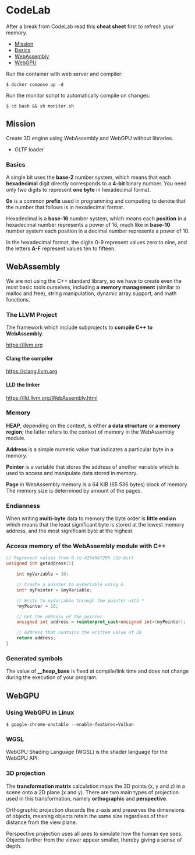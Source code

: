 # CodeLab

After a break from CodeLab read this **cheat sheet** first to refresh your memory.

- [Mission](#mission)
- [Basics](#basics)
- [WebAssembly](#webassembly)
- [WebGPU](#webgpu)

Run the container with web server and compiler:

```shell
$ docker compose up -d
```

Run the monitor script to automatically compile on changes:

```shell
$ cd bash && sh monitor.sh
```

## Mission

Create 3D engine using WebAssembly and WebGPU without libraries.

- GLTF loader

### Basics

A single bit uses the **base-2** number system, which means that each **hexadecimal** digit directly corresponds to a **4-bit** binary number. You need only two digits to represent **one byte** in hexadecimal format.

**0x** is a common **prefix** used in programming and computing to denote that the number that follows is in hexadecimal format.

Hexadecimal is a **base-16** number system, which means each **position** in a hexadecimal number represents a power of 16, much like in **base-10** number system each position in a decimal number represents a power of 10.

In the hexadecimal format, the digits 0-9 represent values zero to nine, and the letters **A-F** represent values ten to fifteen.

## WebAssembly

We are not using the C++ standard library, so we have to create even the most basic tools ourselves, including **a memory management** (similar to malloc and free), string manipulation, dynamic array support, and math functions.

### The LLVM Project

The framework which include subprojects to **compile C++ to WebAssembly**.

https://llvm.org

#### Clang the compiler

https://clang.llvm.org

#### LLD the linker

https://lld.llvm.org/WebAssembly.html

### Memory

**HEAP**, depending on the context, is either **a data structure** or **a memory region**; the latter refers to the context of memory in the WebAssembly module.

**Address** is a simple numeric value that indicates a particular byte in a memory.

**Pointer** is a variable that stores the address of another variable which is used to access and manipulate data stored in memory.

**Page** in WebAssembly memory is a 64 KiB (65 536 bytes) block of memory. The memory size is determined by amount of the pages.

### Endianness 

When writing **multi-byte** data to memory the byte order is **little endian** which means that the least significant byte is stored at the lowest memory address, and the most significant byte at the highest.

### Access memory of the WebAssembly module with C++

```cpp
// Represent values from 0 to 4294967295 (32-bit)
unsigned int getAddress(){

    int myVariable = 10;

    // Create a pointer to myVariable using &
    int* myPointer = &myVariable;

    // Write to myVariable through the pointer with *
    *myPointer = 20;

    // Get the address of the pointer
    unsigned int address = reinterpret_cast<unsigned int>(myPointer);

    // Address that contains the written value of 20
    return address;
}
```

### Generated symbols

The value of **\_\_heap\_base** is fixed at compile/link time and does not change during the execution of your program.

## WebGPU

### Using WebGPU in Linux

```shell
$ google-chrome-unstable --enable-features=Vulkan
```

### WGSL

WebGPU Shading Language (WGSL) is the shader language for the WebGPU API.

### 3D projection

The **transformation matrix** calculation maps the 3D points (x, y and z) in a scene onto a 2D plane (x and y). There are two main types of projection used in this transformation, namely **orthographic** and **perspective**.

Orthographic projection discards the z-axis and preserves the dimensions of objects, meaning objects retain the same size regardless of their distance from the view plane.

Perspective projection uses all axes to simulate how the human eye sees. Objects farther from the viewer appear smaller, thereby giving a sense of depth.
